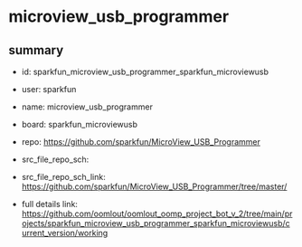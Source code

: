# microview_usb_programmer
 
## summary 
* id: sparkfun_microview_usb_programmer_sparkfun_microviewusb
* user: sparkfun
* name: microview_usb_programmer
* board: sparkfun_microviewusb
* repo: https://github.com/sparkfun/MicroView_USB_Programmer



* src_file_repo_sch: 
* src_file_repo_sch_link: https://github.com/sparkfun/MicroView_USB_Programmer/tree/master/
* full details link: https://github.com/oomlout/oomlout_oomp_project_bot_v_2/tree/main/projects/sparkfun_microview_usb_programmer_sparkfun_microviewusb/current_version/working  








